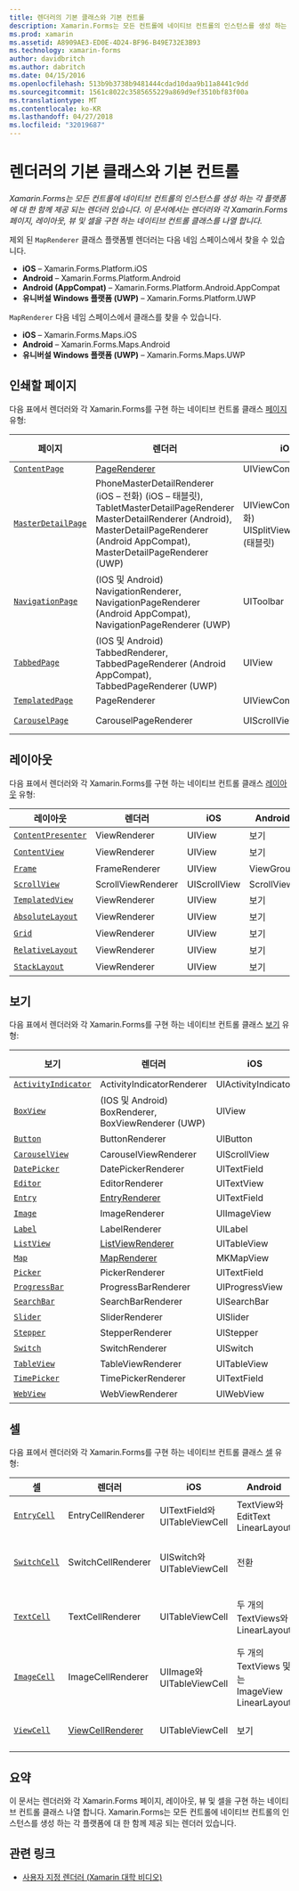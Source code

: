 ```yaml
---
title: 렌더러의 기본 클래스와 기본 컨트롤
description: Xamarin.Forms는 모든 컨트롤에 네이티브 컨트롤의 인스턴스를 생성 하는 각 플랫폼에 대 한 함께 제공 되는 렌더러 있습니다. 이 문서에서는 렌더러와 각 Xamarin.Forms 페이지, 레이아웃, 뷰 및 셀을 구현 하는 네이티브 컨트롤 클래스를 나열 합니다.
ms.prod: xamarin
ms.assetid: A8909AE3-ED0E-4D24-BF96-B49E732E3B93
ms.technology: xamarin-forms
author: davidbritch
ms.author: dabritch
ms.date: 04/15/2016
ms.openlocfilehash: 513b9b3738b9481444cdad10daa9b11a8441c9dd
ms.sourcegitcommit: 1561c8022c3585655229a869d9ef3510bf83f00a
ms.translationtype: MT
ms.contentlocale: ko-KR
ms.lasthandoff: 04/27/2018
ms.locfileid: "32019687"
---
```

# <a name="renderer-base-classes-and-native-controls"></a>렌더러의 기본 클래스와 기본 컨트롤

_Xamarin.Forms는 모든 컨트롤에 네이티브 컨트롤의 인스턴스를 생성 하는 각 플랫폼에 대 한 함께 제공 되는 렌더러 있습니다. 이 문서에서는 렌더러와 각 Xamarin.Forms 페이지, 레이아웃, 뷰 및 셀을 구현 하는 네이티브 컨트롤 클래스를 나열 합니다._

제외 된 `MapRenderer` 클래스 플랫폼별 렌더러는 다음 네임 스페이스에서 찾을 수 있습니다.

- **iOS** – Xamarin.Forms.Platform.iOS
- **Android** – Xamarin.Forms.Platform.Android
- **Android (AppCompat)** – Xamarin.Forms.Platform.Android.AppCompat
- **유니버설 Windows 플랫폼 (UWP)** – Xamarin.Forms.Platform.UWP

`MapRenderer` 다음 네임 스페이스에서 클래스를 찾을 수 있습니다.

- **iOS** – Xamarin.Forms.Maps.iOS
- **Android** – Xamarin.Forms.Maps.Android
- **유니버설 Windows 플랫폼 (UWP)** – Xamarin.Forms.Maps.UWP

## <a name="pages"></a>인쇄할 페이지

다음 표에서 렌더러와 각 Xamarin.Forms를 구현 하는 네이티브 컨트롤 클래스 [페이지](~/xamarin-forms/user-interface/controls/pages.md) 유형:

|페이지|렌더러|iOS|Android|Android (AppCompat)|UWP|
|--- |--- |--- |--- |--- |--- |
|[`ContentPage`](https://developer.xamarin.com/api/type/Xamarin.Forms.ContentPage/)|[PageRenderer](~/xamarin-forms/app-fundamentals/custom-renderer/contentpage.md)|UIViewController|ViewGroup||FrameworkElement|
|[`MasterDetailPage`](https://developer.xamarin.com/api/type/Xamarin.Forms.MasterDetailPage/)|PhoneMasterDetailRenderer (iOS – 전화) (iOS – 태블릿), TabletMasterDetailPageRenderer MasterDetailRenderer (Android), MasterDetailPageRenderer (Android AppCompat), MasterDetailPageRenderer (UWP)|UIViewController (전화) UISplitViewController (태블릿)|DrawerLayout (v4)|DrawerLayout (v4)|FrameworkElement (사용자 정의 컨트롤)|
|[`NavigationPage`](https://developer.xamarin.com/api/type/Xamarin.Forms.NavigationPage/)|(IOS 및 Android) NavigationRenderer, NavigationPageRenderer (Android AppCompat), NavigationPageRenderer (UWP)|UIToolbar|ViewGroup|ViewGroup|FrameworkElement (사용자 정의 컨트롤)|
|[`TabbedPage`](https://developer.xamarin.com/api/type/Xamarin.Forms.TabbedPage/)|(IOS 및 Android) TabbedRenderer, TabbedPageRenderer (Android AppCompat), TabbedPageRenderer (UWP)|UIView|ViewPager|ViewPager|FrameworkElement (피벗)|
|[`TemplatedPage`](https://developer.xamarin.com/api/type/Xamarin.Forms.TemplatedPage/)|PageRenderer|UIViewController|ViewGroup||FrameworkElement|
|[`CarouselPage`](https://developer.xamarin.com/api/type/Xamarin.Forms.CarouselPage/)|CarouselPageRenderer|UIScrollView|ViewPager|ViewPager|FrameworkElement (FlipView)|

## <a name="layouts"></a>레이아웃

다음 표에서 렌더러와 각 Xamarin.Forms를 구현 하는 네이티브 컨트롤 클래스 [레이아웃](~/xamarin-forms/user-interface/controls/layouts.md) 유형:

|레이아웃|렌더러|iOS|Android|UWP|
|--- |--- |--- |--- |--- |
|[`ContentPresenter`](https://developer.xamarin.com/api/type/Xamarin.Forms.ContentPresenter/)|ViewRenderer|UIView|보기|FrameworkElement|
|[`ContentView`](https://developer.xamarin.com/api/type/Xamarin.Forms.ContentView/)|ViewRenderer|UIView|보기|FrameworkElement|
|[`Frame`](https://developer.xamarin.com/api/type/Xamarin.Forms.Frame/)|FrameRenderer|UIView|ViewGroup|테두리|
|[`ScrollView`](https://developer.xamarin.com/api/type/Xamarin.Forms.ScrollView/)|ScrollViewRenderer|UIScrollView|ScrollView|ScrollViewer|
|[`TemplatedView`](https://developer.xamarin.com/api/type/Xamarin.Forms.TemplatedView/)|ViewRenderer|UIView|보기|FrameworkElement|
|[`AbsoluteLayout`](https://developer.xamarin.com/api/type/Xamarin.Forms.AbsoluteLayout/)|ViewRenderer|UIView|보기|FrameworkElement|
|[`Grid`](https://developer.xamarin.com/api/type/Xamarin.Forms.Grid/)|ViewRenderer|UIView|보기|FrameworkElement|
|[`RelativeLayout`](https://developer.xamarin.com/api/type/Xamarin.Forms.RelativeLayout/)|ViewRenderer|UIView|보기|FrameworkElement|
|[`StackLayout`](https://developer.xamarin.com/api/type/Xamarin.Forms.StackLayout/)|ViewRenderer|UIView|보기|FrameworkElement|

## <a name="views"></a>보기

다음 표에서 렌더러와 각 Xamarin.Forms를 구현 하는 네이티브 컨트롤 클래스 [보기](~/xamarin-forms/user-interface/controls/views.md) 유형:

|보기|렌더러|iOS|Android|Android (AppCompat)|UWP|
|--- |--- |--- |--- |--- |--- |
|[`ActivityIndicator`](https://developer.xamarin.com/api/type/Xamarin.Forms.ActivityIndicator/)|ActivityIndicatorRenderer|UIActivityIndicator|ProgressBar||ProgressBar|
|[`BoxView`](https://developer.xamarin.com/api/type/Xamarin.Forms.BoxView/)|(IOS 및 Android) BoxRenderer, BoxViewRenderer (UWP)|UIView|ViewGroup||사각형|
|[`Button`](https://developer.xamarin.com/api/type/Xamarin.Forms.Button/)|ButtonRenderer|UIButton|단추|AppCompatButton|단추|
|[`CarouselView`](https://developer.xamarin.com/api/type/Xamarin.Forms.CarouselView/)|CarouselViewRenderer|UIScrollView|RecyclerView||FlipView|
|[`DatePicker`](https://developer.xamarin.com/api/type/Xamarin.Forms.DatePicker/)|DatePickerRenderer|UITextField|EditText||DatePicker|
|[`Editor`](https://developer.xamarin.com/api/type/Xamarin.Forms.Editor/)|EditorRenderer|UITextView|EditText||TextBox|
|[`Entry`](https://developer.xamarin.com/api/type/Xamarin.Forms.Entry/)|[EntryRenderer](~/xamarin-forms/app-fundamentals/custom-renderer/entry.md)|UITextField|EditText||TextBox|
|[`Image`](https://developer.xamarin.com/api/type/Xamarin.Forms.Image/)|ImageRenderer|UIImageView|ImageView||이미지|
|[`Label`](https://developer.xamarin.com/api/type/Xamarin.Forms.Label/)|LabelRenderer|UILabel|TextView||TextBlock|
|[`ListView`](https://developer.xamarin.com/api/type/Xamarin.Forms.ListView/)|[ListViewRenderer](~/xamarin-forms/app-fundamentals/custom-renderer/listview.md)|UITableView|ListView||ListView|
|[`Map`](https://developer.xamarin.com/api/type/Xamarin.Forms.Maps.Map/)|[MapRenderer](~/xamarin-forms/app-fundamentals/custom-renderer/map/index.md)|MKMapView|MapView||MapControl|
|[`Picker`](https://developer.xamarin.com/api/type/Xamarin.Forms.Picker/)|PickerRenderer|UITextField|EditText|EditText|ComboBox|
|[`ProgressBar`](https://developer.xamarin.com/api/type/Xamarin.Forms.ProgressBar/)|ProgressBarRenderer|UIProgressView|ProgressBar||ProgressBar|
|[`SearchBar`](https://developer.xamarin.com/api/type/Xamarin.Forms.SearchBar/)|SearchBarRenderer|UISearchBar|SearchView||AutoSuggestBox|
|[`Slider`](https://developer.xamarin.com/api/type/Xamarin.Forms.Slider/)|SliderRenderer|UISlider|SeekBar||슬라이더|
|[`Stepper`](https://developer.xamarin.com/api/type/Xamarin.Forms.Stepper/)|StepperRenderer|UIStepper|LinearLayout||Control|
|[`Switch`](https://developer.xamarin.com/api/type/Xamarin.Forms.Switch/)|SwitchRenderer|UISwitch|전환|SwitchCompat|ToggleSwitch|
|[`TableView`](https://developer.xamarin.com/api/type/Xamarin.Forms.TableView/)|TableViewRenderer|UITableView|ListView||ListView|
|[`TimePicker`](https://developer.xamarin.com/api/type/Xamarin.Forms.TimePicker/)|TimePickerRenderer|UITextField|EditText||TimePicker|
|[`WebView`](https://developer.xamarin.com/api/type/Xamarin.Forms.WebView/)|WebViewRenderer|UIWebView|웹 보기||웹 보기|

## <a name="cells"></a>셀

다음 표에서 렌더러와 각 Xamarin.Forms를 구현 하는 네이티브 컨트롤 클래스 [셀](~/xamarin-forms/user-interface/controls/cells.md) 유형:

|셀|렌더러|iOS|Android|UWP|
|--- |--- |--- |--- |--- |
|[`EntryCell`](https://developer.xamarin.com/api/type/Xamarin.Forms.EntryCell/)|EntryCellRenderer|UITextField와 UITableViewCell|TextView와 EditText LinearLayout|TextBox와 DataTemplate|
|[`SwitchCell`](https://developer.xamarin.com/api/type/Xamarin.Forms.SwitchCell/)|SwitchCellRenderer|UISwitch와 UITableViewCell|전환|TextBlock과 ToggleSwitch를 포함 하는 표를 DataTemplate|
|[`TextCell`](https://developer.xamarin.com/api/type/Xamarin.Forms.TextCell/)|TextCellRenderer|UITableViewCell|두 개의 TextViews와 LinearLayout|두 개의 Textblock 포함 된 StackPanel와 DataTemplate|
|[`ImageCell`](https://developer.xamarin.com/api/type/Xamarin.Forms.ImageCell/)|ImageCellRenderer|UIImage와 UITableViewCell|두 개의 TextViews 및는 ImageView LinearLayout|이미지와 두 개의 Textblock를 포함 하는 표를 DataTemplate|
|[`ViewCell`](https://developer.xamarin.com/api/type/Xamarin.Forms.ViewCell/)|[ViewCellRenderer](~/xamarin-forms/app-fundamentals/custom-renderer/viewcell.md)|UITableViewCell|보기|DataTemplate을 ContentPresenter와|

## <a name="summary"></a>요약

이 문서는 렌더러와 각 Xamarin.Forms 페이지, 레이아웃, 뷰 및 셀을 구현 하는 네이티브 컨트롤 클래스 나열 합니다. Xamarin.Forms는 모든 컨트롤에 네이티브 컨트롤의 인스턴스를 생성 하는 각 플랫폼에 대 한 함께 제공 되는 렌더러 있습니다.

## <a name="related-links"></a>관련 링크

- [사용자 지정 렌더러 (Xamarin 대학 비디오)](https://developer.xamarin.com/videos/cross-platform/xamarinforms-custom-renderers/)
